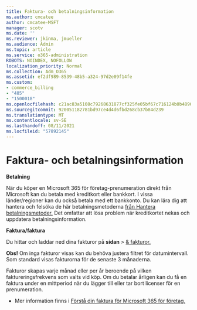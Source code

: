 ```yaml
---
title: Faktura- och betalningsinformation
ms.author: cmcatee
author: cmcatee-MSFT
manager: scotv
ms.date: ''
ms.reviewer: jkinma, jmueller
ms.audience: Admin
ms.topic: article
ms.service: o365-administration
ROBOTS: NOINDEX, NOFOLLOW
localization_priority: Normal
ms.collection: Adm_O365
ms.assetid: ef2df989-8539-48b5-a324-97d2e09f14fe
ms.custom:
- commerce_billing
- "485"
- "1500018"
ms.openlocfilehash: c21ac83a5108c79268631877cf325fe05bf67c716124b0b4896665395c03178b
ms.sourcegitcommit: 920051182781bd97ce4d4d6fbd268cb37b84d239
ms.translationtype: MT
ms.contentlocale: sv-SE
ms.lasthandoff: 08/11/2021
ms.locfileid: "57892145"
---
```

# <a name="invoice-and-payment-information"></a>Faktura- och betalningsinformation

**Betalning**

När du köper en Microsoft 365 för företag-prenumeration direkt från Microsoft kan du betala med kreditkort eller bankkort.  I vissa länder/regioner kan du också betala med ett bankkonto.  Du kan lära dig att hantera och felsöka de här betalningsmetoderna [från Hantera betalningsmetoder.](https://docs.microsoft.com/microsoft-365/commerce/billing-and-payments/manage-payment-methods) Det omfattar att lösa problem när kreditkortet nekas och uppdatera betalningsinformation.

**Faktura/faktura**

Du hittar och laddar ned dina fakturor på **sidan**  >  [& fakturor.](https://go.microsoft.com/fwlink/p/?linkid=848039)  

**Obs!** Om inga fakturor visas kan du behöva justera filtret för datumintervall.  Som standard visas fakturorna för de senaste 3 månaderna.

Fakturor skapas varje månad eller per år beroende på vilken faktureringsfrekvens som valts vid köp.  Om du betalar årligen kan du få en faktura under en mittperiod när du lägger till eller tar bort licenser för en prenumeration.

- Mer information finns i [Förstå din faktura för Microsoft 365 för företag.](https://docs.microsoft.com/microsoft-365/commerce/billing-and-payments/understand-your-invoice2)
